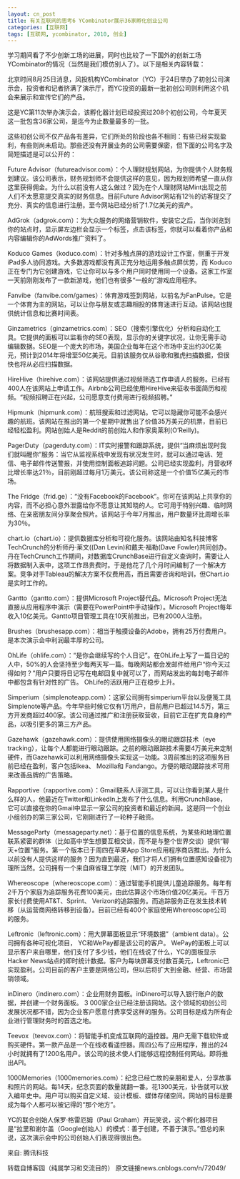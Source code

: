 ```yaml
---
layout: cn_post
title: 有关互联网的思考6 YCombinator展示36家孵化创业公司
categories: [互联网]
tags: [互联网, ycombinator, 2010, 创业]
---
```


学习期间看了不少创新工场的进展，同时也比较了一下国外的创新工场YCombinator的情况（当然是我们模仿别人了）。以下是相关内容转载：

北京时间8月25日消息，风投机构YCombinator（YC）于24日举办了初创公司演示会，投资者和记者挤满了演示厅，而YC投资的最新一批初创公司则利用这个机会来展示和宣传它们的产品。

这是YC第11次举办演示会，该孵化器计划已经投资过208个初创公司，今年夏天这一批包含36家公司，是迄今为止数量最多的一批。

这些初创公司不仅产品各有差异，它们所处的阶段也各不相同：有些已经实现盈利，有些则尚未启动。那些还没有开展业务的公司需要保密，但下面的公司名字及简短描述是可以公开的：

Future Advisor（futureadvisor.com）：个人理财规划网站，为你提供个人财务规划建议。该公司表示，财务规划师不会提供这样的意见，因为规划师希望一直从你这里获得佣金。为什么以前没有人这么做过？因为在个人理财网站Mint出现之前人们不太愿意提交真实的财务信息。目前Future Advisor网站有12％的访客提交了充分、真实的信息进行注册。至今网站已经分析了1.7亿美元的资产。

AdGrok（adgrok.com）：为大众服务的网络营销软件，安装它之后，当你浏览到你的站点时，显示屏左边栏会显示一个标签，点击该标签，你就可以看着你产品和内容编辑你的AdWords推广资料了。

Koduco Games（koduco.com）：针对多触点屏的游戏设计工作室，侧重于开发iPad多人协同游戏。大多数游戏都没有真正充分地运用多触点屏优势，而 Koduco正在专门为它创建游戏，它让你可以与多个用户同时使用同一个设备。这家工作室一天前刚刚发布了一款新游戏，他们也有很多“一般的”游戏应用程序。

Fanvibe（fanvibe.com/games）：体育游戏签到网站，以前名为FanPulse。它是一个体育为主的网站，可以让你与朋友或志趣相投的体育迷进行互动。该网站也提供统计信息和比赛时间表。

Ginzametrics（ginzametrics.com）：SEO（搜索引擎优化）分析和自动化工具。它提供的面板可以监看你的SEO表现，显示你的关键字状况，让你无需手动编辑数据。SEO是一个庞大的市场，美国企业每年在这个市场中支出约30亿美元，预计到2014年将增至50亿美元。目前该服务仅从谷歌和雅虎扫描数据，但很快也将从必应扫描数据。

HireHive（hirehive.com）：该网站提供通过视频筛选工作申请人的服务。已经有400人在该网站上申请工作。Airbnb公司已经使用HireHive来征收书面简历和视频。“视频招聘正在兴起，公司愿意支付费用进行视频招聘。”

Hipmunk（hipmunk.com）：航班搜索和过滤网站。它可以隐藏你可能不会感兴趣的航班。该网站在推出的第一个星期中就售出了价值35万美元的机票，目前已经轻松盈利。网站创始人是Reddit的前创始人和作家奥莱利(O’Reilly)。

PagerDuty（pagerduty.com）：IT实时报警和跟踪系统，提供“当麻烦出现时我们就叫醒你”服务：当它从监视系统中发现有状况发生时，就可以通过电话、短信、电子邮件传送警报，并使用控制面板追踪问题。公司已经实现盈利，月营收环比增长率达21％，目前刚超过每月1万美元。该公司称这是一个价值15亿美元的市场。

The Fridge（frid.ge）：“没有Facebook的Facebook”。你可在该网站上共享你的内容，而不必担心意外泄露给你不愿意让其知晓的人。它可用于特别兴趣、临时网络、在亲密朋友间分享聚会照片。该网站于今年7月推出，用户数量环比周增长率为30％。

chart.io（chart.io）：提供数据库分析和可视化服务。该网站由知名科技博客TechCrunch的分析师丹·莱文((Dan Levin)和戴夫·福勒(Dave Fowler)共同创办。丹在TechCrunch工作期间，对数据库CrunchBase进行自定义查询时，需要让人将数据制入表中，这项工作昂贵费时。于是他花了几个月时间编制了一个解决方案。竞争对手Tableau的解决方案不仅费用高，而且需要咨询和培训，但Chart.io是实时工作的。

Gantto（gantto.com）：提供Microsoft Project替代品。Microsoft Project无法直接从应用程序中演示（需要在PowerPoint中手动操作）。Microsoft Project每年收入10亿美元。Gantto项目管理工具在10天前推出，已有2000人注册。

Brushes（brushesapp.com）：相当于触摸设备的Adobe，拥有25万付费用户。是本次演示会中利润最丰厚的公司。

OhLife（ohlife.com）：“是你会继续写的个人日记”。在OhLife上写了一篇日记的人中，50%的人会坚持至少每两天写一篇。每晚网站都会发邮件给用户“你今天过得如何？”用户只要将日记写在电邮回复中就可以了，而网站发出的每封电子邮件中都包含有针对性的广告。 OhLife的活跃用户正在稳步上升。

Simperium（simplenoteapp.com）：这家公司拥有simperium平台以及便笺工具Simplenote等产品。今年早些时候它仅有1万用户，目前用户已超过14.5万，第三方开发商超过400家。该公司通过推广和注册获取营收，目前它正在扩充自身的产品，以吸引更多的第三方产品。

Gazehawk（gazehawk.com）：提供使用网络摄像头的眼动跟踪技术（eye tracking），让每个人都能进行眼动跟踪。之前的眼动跟踪技术需要4万美元来定制硬件，而Gazehawk可以利用网络摄像头实现这一功能。3周前推出的这项服务目前已经在盈利，客户包括Ikea、 Mozilla和 Fandango。方便的眼动跟踪技术可用来改善品牌的广告策略。

Rapportive（rapportive.com）：Gmail联系人评测工具，可以让你看到某人是什么样的人，他最近在Twitter和LinkedIn上发布了什么信息。利用CrunchBase，它可以直接在你的Gmail中显示一家公司的投资者和最近的新闻。这是同一个创业小组创办的第三家公司，它刚刚进行了一轮种子融资。

MessageParty（messageparty.net）：基于位置的信息系统，为某些和地理位置联系紧密的群体（比如高中学生想要互相交谈，而不是与整个世界交谈）提供“聊天+位置”服务。第一个版本已于周四在苹果App Store应用程序商店推出。为什么以前没有人提供这样的服务？因为直到最近，我们才将人们拥有位置感知设备视为理所当然。公司拥有一个来自麻省理工学院（MIT）的开发团队。

Whereoscope（whereoscope.com）：通过智能手机提供儿童追踪服务。每年有2千万个家庭为追踪服务花费100美元，由此估算这个市场价值20亿美元。千百万家长付费使用AT&T、Sprint、 Verizon的追踪服务。而追踪服务正在发生技术转移（从运营商网络转移到设备）。目前已经有400个家庭使用Whereoscope公司的服务。

Leftronic（leftronic.com）：用大屏幕面板显示“环境数据”（ambient data）。公司拥有各种可视化项目， YC和WePay都是该公司的客户。 WePay的面板上可以显示客户来自哪里，他们支付了多少钱，他们在线说了什么，YC的面板显示Hacker News站点的即时统计数据。客户为每块屏幕支付数百美元，Leftronic已实现盈利。公司目前的客户主要是网络公司，但以后将扩大到金融、经营、市场营销领域。

inDinero（indinero.com）：企业用财务面板。inDinero可以导入银行账户的数据，并创建一个财务面板。 3 000家企业已经注册该网站。这个领域的初创公司发展状况都不错，因为企业客户愿意付费享受这样的服务。公司目标是成为所有企业进行管理财务时的首选之地。

Teevox（teevox.com）：将智能手机变成互联网的遥控器。用户无需下载软件或购买硬件。第一款产品是一个在线收看遥控器。周四公布了应用程序，推出的24小时就拥有了1200名用户。该公司的技术使人们能够远程控制任何网站。即将推出API。

1000Memories（1000memories.com）：纪念已经亡故的亲朋和爱人，分享故事和照片的网站。每14天，纪念页面的数量就翻一番。花1300美元，讣告就可以放入编年史中。用户可以购买自定义域、设计模板、媒体存储空间。网站的目标是要成为每个人都可以被记得的“那个地方”。

YC的联合创始人保罗·格雷厄姆（Paul Graham）开玩笑说，这个孵化器项目是“拉里和谢尔盖（Google创始人）的模式：善于创建，不善于演示。”但总的来说，这次演示会中的公司创始人们表现得很出色。

来自: 腾讯科技

转载自博客园（纯属学习和交流目的） 原文链接news.cnblogs.com/n/72049/


